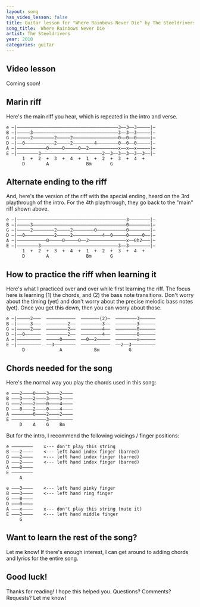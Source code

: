 ```yaml
---
layout: song
has_video_lesson: false
title: Guitar lesson for "Where Rainbows Never Die" by The Steeldrivers
song_title:  Where Rainbows Never Die
artist: The Steeldrivers
year: 2010
categories: guitar
---
```


## Video lesson

<!-- <iframe width="560" height="315" src="https://www.youtube.com/embed/Xvh4sem4kSA" frameborder="0" allowfullscreen></iframe> -->

Coming soon!

<!-- ## PDF print-out of this lesson

If you'd like a print-friendly PDF of this lesson for offline use, view my <a href="http://playsongnotes.com/downloads/">downloads page</a>. You'll find it there! -->

## Marin riff

Here's the main riff you hear, which is repeated in the intro and verse.

    e –|––––––––––––––––––––––––––––––––––––––3––3––3–––––|–
    B –|–––––3––––––––––––––––––––––––––––––––3––3––3–––––|–
    G –|–––––2––––––––2–––––2–––––––––––––––––0––0––0–––––|–
    D –|––0–––––––––––2–––––2––––––––4––––––––0––0––0–––––|–
    A –|–––––––––––0–––––0–––––0––2–––––––––––x––x––x–––––|–
    E –|––––––––3–––––––––––––––––––––––2––3––3––3––3––3––|–
          1  +  2  +  3  +  4  +  1  +  2  +  3  +  4  +  
          D        A              Bm       G

## Alternate ending to the riff

And, here's the version of the riff with the special ending, heard on the 3rd playthrough of the intro. For the 4th playthrough, they go back to the "main" riff shown above.

    e –|–––––––––––––––––––––––––––––––––––––––––3––––––––|–
    B –|–––––3–––––––––––––––––––––––––––––––––––0––––––––|–
    G –|–––––2––––––––2–––––2––––––––0–––––––––––0––––––––|–
    D –|––0–––––––––––2–––––2–––––––––––4––0–––––0–––––0––|–
    A –|–––––––––––0–––––0–––––0––2––––––––––––––x––0h2–––|–
    E –|––––––––3–––––––––––––––––––––––––––––3––3––––––––|–
          1  +  2  +  3  +  4  +  1  +  2  +  3  +  4  +  
          D        A              Bm       G

## How to practice the riff when learning it

Here's what I practiced over and over while first learning the riff. The focus here is learning (1) the chords, and (2) the bass note transitions. Don't worry about the timing (yet) and don't worry about the precise melodic bass notes (yet). Once you get this down, then you can worry about those.

    e –|–––––2–––  –––––––––––  –––––––(2)–  ––––––––3––––––
    B –|–––––3–––  ––––––––2––  ––––––––3––  ––––––––3––––––
    G –|–––––2–––  ––––––––2––  ––––––––4––  ––––––––0––––––
    D –|––0––––––  ––––––––2––  ––––––––4––  ––––––––0––––––
    A –|–––––––––  –––––0–––––  ––0––2–––––  ––––––––x––––––
    E –|–––––––––  ––3––––––––  –––––––––––  ––2––3–––––––––
          D             A            Bm           G

## Chords needed for the song

Here's the normal way you play the chords used in this song:

    e –––2––––0––––3––––2––––
    B –––3––––2––––3––––3––––
    G –––2––––2––––0––––4––––
    D –––0––––2––––0––––4––––
    A ––––––––0––––2––––2––––
    E –––––––––––––3–––––––––
         D    A    G    Bm

But for the intro, I recommend the following voicings / finger positions:

    e ––––––––    x--- don't play this string
    B –––2––––    <--- left hand index finger (barred)
    G –––2––––    <--- left hand index finger (barred)
    D –––2––––    <--- left hand index finger (barred)
    A –––0––––
    E ––––––––
         A    

    e –––3––––    <--- left hand pinky finger
    B –––3––––    <--- left hand ring finger
    G –––0––––
    D –––0––––
    A –––x––––    x--- don't play this string (mute it)
    E –––3––––    <--- left hand middle finger
         G    

## Want to learn the rest of the song?

Let me know! If there's enough interest, I can get around to adding chords and lyrics for the entire song.

## Good luck!

Thanks for reading! I hope this helped you. Questions? Comments? Requests? Let me know!
